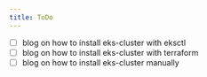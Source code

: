 ```yaml
---
title: ToDo
---
```


- [ ] blog on how to install eks-cluster with eksctl
- [ ] blog on how to install eks-cluster with terraform
- [ ] blog on how to install eks-cluster manually 